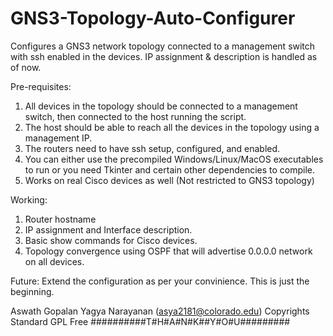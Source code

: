 # GNS3-Topology-Auto-Configurer
Configures a GNS3 network topology connected to a management switch with ssh enabled in the devices. IP assignment & description is handled as of now.  

Pre-requisites: 
1. All devices in the topology should be connected to a management switch, then connected to the host running the script.
2. The host should be able to reach all the devices in the topology using a management IP.
3. The routers need to have ssh setup, configured, and enabled.
4. You can either use the precompiled Windows/Linux/MacOS executables to run or you need Tkinter and certain other dependencies to compile.
5. Works on real Cisco devices as well (Not restricted to GNS3 topology)

Working:
1. Router hostname
2. IP assignment and Interface description.
3. Basic show commands for Cisco devices.
4. Topology convergence using OSPF that will advertise 0.0.0.0 network on all devices.

Future:
Extend the configuration as per your convinience. This is just the beginning.

Aswath Gopalan Yagya Narayanan (asya2181@colorado.edu)
Copyrights Standard GPL Free
##########T#H#A#N#K##Y#O#U#########
